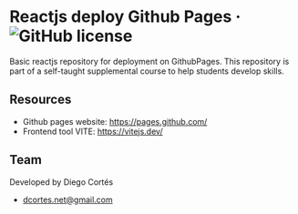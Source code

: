 # Reactjs deploy Github Pages &middot; ![GitHub license](https://img.shields.io/badge/license-MIT-blue.svg)

Basic reactjs repository for deployment on GithubPages. This repository is part of a self-taught supplemental course to help students develop skills.

## Resources

- Github pages website: https://pages.github.com/
- Frontend tool VITE: https://vitejs.dev/

## Team

Developed by Diego Cortés

- dcortes.net@gmail.com
